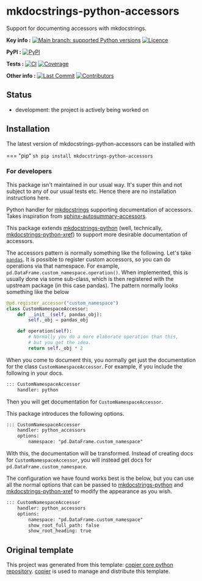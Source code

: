 <!--- --8<-- [start:description] -->
# mkdocstrings-python-accessors

Support for documenting accessors with mkdocstrings.

**Key info :**
[![Main branch: supported Python versions](https://img.shields.io/python/required-version-toml?tomlFilePath=https%3A%2F%2Fraw.githubusercontent.com%2Fclimate-resource%2Fmkdocstrings-python-accessors%2Fmain%2Fpyproject.toml)](https://github.com/climate-resource/mkdocstrings-python-accessors/blob/main/pyproject.toml)
[![Licence](https://img.shields.io/pypi/l/mkdocstrings-python-accessors?label=licence)](https://github.com/climate-resource/mkdocstrings-python-accessors/blob/main/LICENCE)

**PyPI :**
[![PyPI](https://img.shields.io/pypi/v/mkdocstrings-python-accessors.svg)](https://pypi.org/project/mkdocstrings-python-accessors/)

**Tests :**
[![CI](https://github.com/climate-resource/mkdocstrings-python-accessors/actions/workflows/ci.yaml/badge.svg?branch=main)](https://github.com/climate-resource/mkdocstrings-python-accessors/actions/workflows/ci.yaml)
[![Coverage](https://codecov.io/gh/climate-resource/mkdocstrings-python-accessors/branch/main/graph/badge.svg)](https://codecov.io/gh/climate-resource/mkdocstrings-python-accessors)

**Other info :**
[![Last Commit](https://img.shields.io/github/last-commit/climate-resource/mkdocstrings-python-accessors.svg)](https://github.com/climate-resource/mkdocstrings-python-accessors/commits/main)
[![Contributors](https://img.shields.io/github/contributors/climate-resource/mkdocstrings-python-accessors.svg)](https://github.com/climate-resource/mkdocstrings-python-accessors/graphs/contributors)
## Status

<!---

We recommend having a status line in your repo
to tell anyone who stumbles on your repository where you're up to.
Some suggested options:

- prototype: the project is just starting up and the code is all prototype
- development: the project is actively being worked on
- finished: the project has achieved what it wanted
  and is no longer being worked on, we won't reply to any issues
- dormant: the project is no longer worked on
  but we might come back to it,
  if you have questions, feel free to raise an issue
- abandoned: this project is no longer worked on
  and we won't reply to any issues
-->

- development: the project is actively being worked on

<!--- --8<-- [end:description] -->

## Installation

<!--- --8<-- [start:installation] -->

The latest version of mkdocstrings-python-accessors can be installed with

=== "pip"
    ```sh
    pip install mkdocstrings-python-accessors
    ```

### For developers

This package isn't maintained in our usual way.
It's super thin and not subject to any of our usual tests etc.
Hence there are no installation instructions here.

<!--- --8<-- [end:installation] -->

Python handler for [mkdocstrings](https://github.com/mkdocstrings/mkdocstrings)
supporting documentation of accessors.
Takes inspiration from [sphinx-autosummary-accessors](https://github.com/xarray-contrib/sphinx-autosummary-accessors).

This package extends [mkdocstrings-python](https://github.com/mkdocstrings/python)
(well, technically, [mkdocstrings-python-xref](https://github.com/analog-garage/mkdocstrings-python-xref))
to support more desirable documentation of accessors.

The accessors pattern is normally something like the following.
Let's take [`pandas`](https://pandas.pydata.org/docs/development/extending.html#registering-custom-accessors).
It is possible to register custom accessors, so you can do operations via that namespace.
For example, `pd.DataFrame.custom_namespace.operation()`.
When implemented, this is usually done via some sub-class,
which is then registered with the upstream package (in this case pandas).
The pattern normally looks something like the below

```python
@pd.register_accessor("custom_namespace")
class CustomNamespaceAccessor:
    def __init__(self, pandas_obj):
        self._obj = pandas_obj

    def operation(self):
        # Normally you do a more elaborate operation than this,
        # but you get the idea.
        return self._obj * 2
```

When you come to document this,
you normally get just the documentation for the class `CustomNamespaceAccessor`.
For example, if you include the following in your docs.

```md
::: CustomNamespaceAccessor
    handler: python
```

Then you will get documentation for `CustomNamespaceAccessor`.

This package introduces the following options.

```md
::: CustomNamespaceAccessor
    handler: python_accessors
    options:
        namespace: "pd.DataFrame.custom_namespace"
```

With this, the documentation will be transformed.
Instead of creating docs for `CustomNamespaceAccessor`,
you will instead get docs for `pd.DataFrame.custom_namespace`.

The configuration we have found works best is the below,
but you can use all the normal options that can be passed to
[mkdocstrings-python](https://github.com/mkdocstrings/python)
and [mkdocstrings-python-xref](https://github.com/analog-garage/mkdocstrings-python-xref)
to modify the appearance as you wish.

```md
::: CustomNamespaceAccessor
    handler: python_accessors
    options:
        namespace: "pd.DataFrame.custom_namespace"
        show_root_full_path: false
        show_root_heading: true
```

## Original template

This project was generated from this template:
[copier core python repository](https://gitlab.com/znicholls/copier-core-python-repository).
[copier](https://copier.readthedocs.io/en/stable/) is used to manage and
distribute this template.
